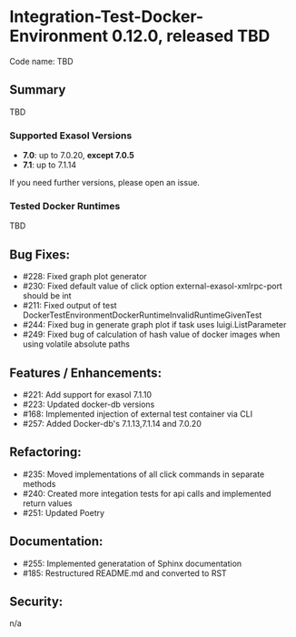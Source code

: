 # Integration-Test-Docker-Environment 0.12.0, released TBD

Code name: TBD

## Summary
TBD


### Supported Exasol Versions

* **7.0**: up to 7.0.20, **except 7.0.5**
* **7.1**: up to 7.1.14

If you need further versions, please open an issue.

### Tested Docker Runtimes
TBD


## Bug Fixes:
- #228: Fixed graph plot generator
- #230: Fixed default value of click option external-exasol-xmlrpc-port should be int
- #211: Fixed output of test DockerTestEnvironmentDockerRuntimeInvalidRuntimeGivenTest
- #244: Fixed bug in generate graph plot if task uses luigi.ListParameter
- #249: Fixed bug of calculation of hash value of docker images when using volatile absolute paths

## Features / Enhancements:

- #221: Add support for exasol 7.1.10
- #223: Updated docker-db versions
- #168: Implemented injection of external test container via CLI
- #257: Added Docker-db's 7.1.13,7.1.14 and 7.0.20

## Refactoring:

- #235: Moved implementations of all click commands in separate methods
- #240: Created more integation tests for api calls and implemented return values
- #251: Updated Poetry

## Documentation:
- #255: Implemented generatation of Sphinx documentation
- #185: Restructured README.md and converted to RST

## Security:

n/a
